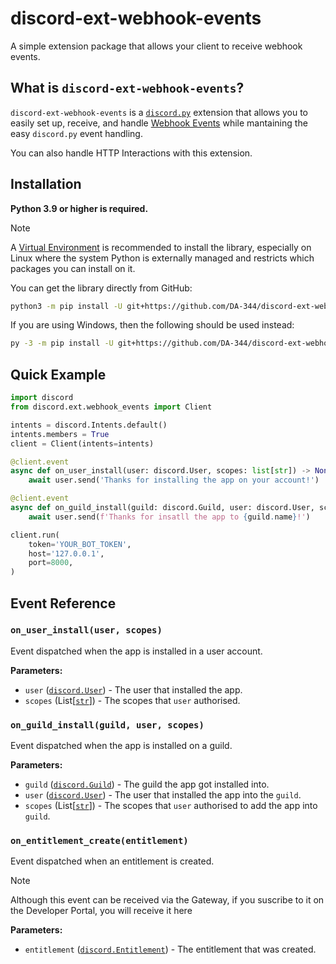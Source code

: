# discord-ext-webhook-events

A simple extension package that allows your client to receive webhook events.

## What is ``discord-ext-webhook-events``?

``discord-ext-webhook-events`` is a [``discord.py``](https://github.com/Rapptz/discord.py) extension that allows
you to easily set up, receive, and handle [Webhook Events](https://discord.com/developers/docs/events/webhook-events)
while mantaining the easy ``discord.py`` event handling.

You can also handle HTTP Interactions with this extension.

## Installation

**Python 3.9 or higher is required.**

> [!NOTE]
> A [Virtual Environment](https://docs.python.org/3/library/venv.html) is recommended to install the library,
> especially on Linux where the system Python is externally managed and restricts which packages you can install on it.

You can get the library directly from GitHub:
```bash
python3 -m pip install -U git+https://github.com/DA-344/discord-ext-webhook-events
```

If you are using Windows, then the following should be used instead:
```bash
py -3 -m pip install -U git+https://github.com/DA-344/discord-ext-webhook-events
```

## Quick Example
```py
import discord
from discord.ext.webhook_events import Client

intents = discord.Intents.default()
intents.members = True
client = Client(intents=intents)

@client.event
async def on_user_install(user: discord.User, scopes: list[str]) -> None:
    await user.send('Thanks for installing the app on your account!')

@client.event
async def on_guild_install(guild: discord.Guild, user: discord.User, scopes: list[str]) -> None:
    await user.send(f'Thanks for insatll the app to {guild.name}!')

client.run(
    token='YOUR_BOT_TOKEN',
    host='127.0.0.1',
    port=8000,
)
```

## Event Reference

### `on_user_install(user, scopes)`

Event dispatched when the app is installed in a user account.

**Parameters:**
- ``user`` ([``discord.User``](https://discordpy.readthedocs.io/en/stable/api.html#discord.User)) - The user that installed the app.
- ``scopes`` (List[[``str``](https://docs.python.org/3.13/library/stdtypes.html#str)]) - The scopes that ``user`` authorised.

### `on_guild_install(guild, user, scopes)`

Event dispatched when the app is installed on a guild.

**Parameters:**
- ``guild`` ([``discord.Guild``](https://discordpy.readthedocs.io/en/stable/api.html#discord.Guild)) - The guild the app got installed into.
- ``user`` ([``discord.User``](https://discordpy.readthedocs.io/en/stable/api.html#discord.User)) - The user that installed the app into the ``guild``.
- ``scopes`` (List[[``str``](https://docs.python.org/3.13/library/stdtypes.html#str)]) - The scopes that ``user`` authorised to add the app into ``guild``.

### `on_entitlement_create(entitlement)`

Event dispatched when an entitlement is created.

> [!NOTE]
> Although this event can be received via the Gateway, if you suscribe to it on the Developer Portal, you will receive it here

**Parameters:**
- ``entitlement`` ([``discord.Entitlement``](https://discordpy.readthedocs.io/en/stable/api#discord.Entitlement)) - The entitlement that was created.
